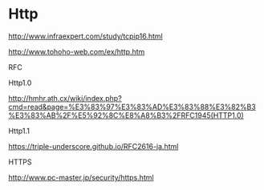 # Http

http://www.infraexpert.com/study/tcpip16.html

http://www.tohoho-web.com/ex/http.htm

RFC

Http1.0

http://hmhr.ath.cx/wiki/index.php?cmd=read&page=%E3%83%97%E3%83%AD%E3%83%88%E3%82%B3%E3%83%AB%2F%E5%92%8C%E8%A8%B3%2FRFC1945(HTTP1.0)

Http1.1

https://triple-underscore.github.io/RFC2616-ja.html


HTTPS

http://www.pc-master.jp/security/https.html
